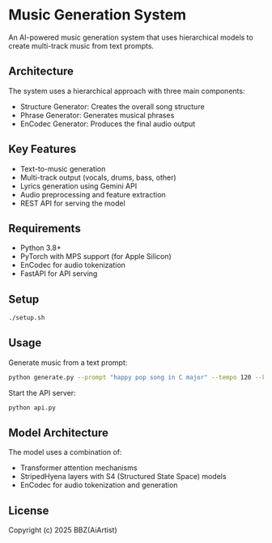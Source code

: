 # Music Generation System

An AI-powered music generation system that uses hierarchical models to create multi-track music from text prompts.

## Architecture

The system uses a hierarchical approach with three main components:
- Structure Generator: Creates the overall song structure
- Phrase Generator: Generates musical phrases
- EnCodec Generator: Produces the final audio output

## Key Features

- Text-to-music generation
- Multi-track output (vocals, drums, bass, other)
- Lyrics generation using Gemini API
- Audio preprocessing and feature extraction
- REST API for serving the model

## Requirements

- Python 3.8+
- PyTorch with MPS support (for Apple Silicon)
- EnCodec for audio tokenization
- FastAPI for API serving

## Setup

```bash
./setup.sh
```

## Usage

Generate music from a text prompt:

```bash
python generate.py --prompt "happy pop song in C major" --tempo 120 --key "C" --mode "major" --style "pop"
```

Start the API server:

```bash
python api.py
```

## Model Architecture

The model uses a combination of:
- Transformer attention mechanisms
- StripedHyena layers with S4 (Structured State Space) models
- EnCodec for audio tokenization and generation

## License

Copyright (c) 2025 BBZ(AiArtist)
